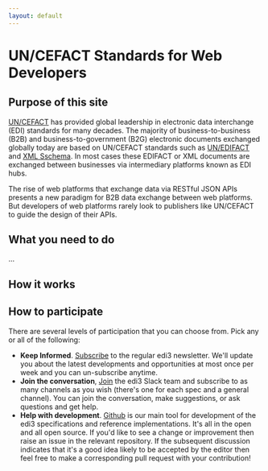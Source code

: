 ```yaml
---
layout: default
---
```

# UN/CEFACT Standards for Web Developers

## Purpose of this site

[UN/CEFACT](https://www.unece.org/cefact/) has provided global leadership in electronic data interchange (EDI) standards for many decades. The majority of business-to-business (B2B) and business-to-government (B2G) electronic documents exchanged globally today are based on UN/CEFACT standards such as [UN/EDIFACT](http://www.unece.org/cefact/edifact/welcome.html) and [XML Sschema](http://www.unece.org/cefact/xml_schemas/index). In most cases these EDIFACT or XML documents are exchanged between businesses via intermediary platforms known as EDI hubs. 

The rise of web platforms that exchange data via RESTful JSON APIs presents a new paradigm for B2B data exchange between web platforms.  But developers of web platforms rarely look to publishers like UN/CEFACT to guide the design of their APIs.  



## What you need to do

...

## How it works 


## How to participate

There are several levels of participation that you can choose from.  Pick any or all of the following:

* **Keep Informed**.  [Subscribe]() to the regular edi3 newsletter.  We'll update you about the latest developments and opportunities at most once per week and you can un-subscribe anytime.
* **Join the conversation**,  [Join](http://chat.edi3.org/) the edi3 Slack team and subscribe to as many channels as you wish (there's one for each spec and a general channel).  You can join the conversation, make suggestions, or ask questions and get help.
* **Help with development**.  [Github](https://github.com/edi3) is our main tool for development of the edi3 specifications and reference implementations. It's all in the open and all open source.  If you'd like to see a change or improvement then raise an issue in the relevant repository.  If the subsequent discussion indicates that it's a good idea likely to be accepted by the editor then feel free to make a corresponding pull request with your contribution! 
